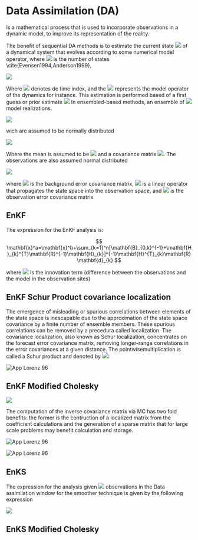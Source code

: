 # Data Assimilation (DA) 

Is a mathematical process that is used to incorporate observations in a dynamic model, to improve its representation of the reality.


The benefit of sequential DA methods is to estimate the current state <img src="https://render.githubusercontent.com/render/math?math=\mathbf{x}^* \in\Re^{n\times 1}"> of a dynamical system that evolves according to some numerical model operator, where <img src="https://render.githubusercontent.com/render/math?math=n"> is the number of states \cite{Evensen1994,Anderson1999},


   <img src="https://render.githubusercontent.com/render/math?math=\mathbf{x}^*_{k}=\mathcal{M}_{(k-1) \rightarrow k}( \mathbf{x}^{*}_{(k-1)})">


Where  <img src="https://render.githubusercontent.com/render/math?math=k"> denotes de time index, and the  <img src="https://render.githubusercontent.com/render/math?math=\mathcal{M}"> represents the model operator of the dynamics for instance. This estimation is performed based of a first guess or prior estimate  <img src="https://render.githubusercontent.com/render/math?math=x^b \in \Re^{n\times 1}$ of $\mathbf{x}^*">
In ensembled-based methods, an ensemble of <img src="https://render.githubusercontent.com/render/math?math=N"> model realizations.


  <img src="https://render.githubusercontent.com/render/math?math=\mathbf{X}_k^b=[\mathbf{x}_k^{b[1]},\mathbf{x}_k^{b[2]},..,\mathbf{x}_k^{b[N]}] \in \mathbb{R}^{n\times N}">
  

wich are assumed to be normally distributed


  <img src="https://render.githubusercontent.com/render/math?math=x \sim \mathcal{N}(x^b,B)">

Where the mean is assumed to be <img src="https://render.githubusercontent.com/render/math?math=x^b">
and a covariance matrix <img src="https://render.githubusercontent.com/render/math?math=B \in \Re^{n\times n}">. The observations are also assumed normal distributed 

<img src="https://render.githubusercontent.com/render/math?math=y \sim \mathcal{N}\left(H\cdot x^*,R\right)">

where  <img src="https://render.githubusercontent.com/render/math?math=B \in \Re^{n\times n}"> is the background error covariance matrix,  <img src="https://render.githubusercontent.com/render/math?math=H \in \Re^{m\times n}"> is a linear operator that propagates the state space into the observation space, and  <img src="https://render.githubusercontent.com/render/math?math=R \in \Re^{m\times m}"> is the observation error covariance matrix. 


## EnKF

The expression for the EnKF analysis is:

$$  \mathbf{x}^a=\mathbf{x}^b+\sum_{k=1}^n[\mathbf{B}_{0,k}^{-1}+\mathbf{H}_{k}^{T}\mathbf{R}^{-1}\mathbf{H}_{k}]^{-1}\mathbf{H}^{T}_{k}\mathbf{R}\mathbf{d}_{k} $$

where  <img src="https://render.githubusercontent.com/render/math?math=\mathbf{d}"> is the innovation term (difference between the observations and the model in the observation sites)

## EnKF Schur Product covariance localization

The emergence of misleading or spurious correlations between elements of the state space is inescapable due to the approximation of the state space covariance by a finite number of ensemble members. These spurious correlations can be removed by a precedura called localization. The covariance localization, also known as Schur localization, concentrates on the forecast error covariance matrix, removing longer-range correlations in the error covariances at a given distance. The pointwisemultiplication is called a Schur product and denoted by <img src="https://render.githubusercontent.com/render/math?math=\circ">:


![App Lorenz 96](https://github.com/ayarceb/Data-Assimilation-interactive-tool/blob/main/Localization.png)

## EnKF Modified Cholesky


<img src="https://render.githubusercontent.com/render/math?math=\mathbf{x}^a=\mathbf{x}^b%2B\sum_{k=1}^s[\mathbf{B}_{0,k}^{-1}%2B\mathbf{H}_{k}^{T}\mathbf{R_k}^{-1}\mathbf{H}_{k}]^{-1}\mathbf{H}^{T}_{k}\mathbf{R_k}\mathbf{d}_{k}">


The computation of the inverse covariance matrix via MC has two fold benefits: the former is the contruction of a localized matrix from the coefficient calculations and the generation of a sparse matrix that for large scale problems may benefit calculation and storage.

![App Lorenz 96](https://github.com/ayarceb/Data-Assimilation-interactive-tool/blob/main/Cholesky_Dalo96.png)

![App Lorenz 96](https://github.com/ayarceb/Data-Assimilation-interactive-tool/blob/main/Cholesky_Dalo96_2.png)







## EnKS

The expression for the analysis given <img src="https://render.githubusercontent.com/render/math?math=n">  observations in the Data assimilation window for the smoother technique is given by the following expression

<img src="https://render.githubusercontent.com/render/math?math=\mathbf{x}^a=\mathbf{x}^b%2B\sum_{k=1}^s[\mathbf{B}_{0,k}^{-1}%2B\mathbf{H}_{k}^{T}\mathbf{R_k}^{-1}\mathbf{H}_{k}]^{-1}\mathbf{H}^{T}_{k}\mathbf{R_k}\mathbf{d}_{k}">


## EnKS Modified Cholesky


